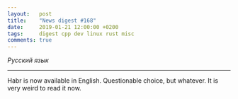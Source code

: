 ```yaml
---
layout:   post
title:    "News digest #168"
date:     2019-01-21 12:00:00 +0200
tags:     digest cpp dev linux rust misc
comments: true
---
```


_Русский язык_

---

Habr is now available in English. Questionable choice, but whatever.
It is very weird to read it now.
